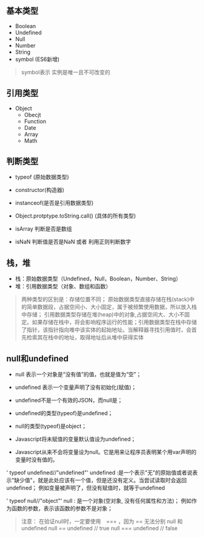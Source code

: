 ## 基本类型

- Boolean
- Undefined
- Null
- Number
- String
- symbol (ES6新增)

> symbol表示  实例是唯一且不可改变的

## 引用类型

- Object
    - Obecjt
    - Function
    - Date
    - Array
    - Math

## 判断类型

- typeof (原始数据类型)
- constructor(构造器)
- instanceof(是否是引用数据类型)
- Object.protptype.toString.call()  (具体的所有类型)

- isArray 判断是否是数组
- isNaN 判断值是否是NaN 或者 利用正则判断数字

## 栈，堆

- 栈：原始数据类型（Undefined，Null，Boolean，Number、String）
- 堆：引用数据类型（对象、数组和函数）

>两种类型的区别是：存储位置不同；
 原始数据类型直接存储在栈(stack)中的简单数据段，占据空间小、大小固定，属于被频繁使用数据，所以放入栈中存储；
 引用数据类型存储在堆(heap)中的对象,占据空间大、大小不固定。如果存储在栈中，将会影响程序运行的性能；引用数据类型在栈中存储了指针，该指针指向堆中该实体的起始地址。当解释器寻找引用值时，会首先检索其在栈中的地址，取得地址后从堆中获得实体

## null和undefined

 - null       表示一个对象是“没有值”的值，也就是值为“空”；
 - undefined  表示一个变量声明了没有初始化(赋值)；

 - undefined不是一个有效的JSON，而null是；
 - undefined的类型(typeof)是undefined；
 - null的类型(typeof)是object；


 - Javascript将未赋值的变量默认值设为undefined；
 - Javascript从来不会将变量设为null。它是用来让程序员表明某个用var声明的变量时没有值的。

' typeof undefined//"undefined"'
undefined :是一个表示"无"的原始值或者说表示"缺少值"，就是此处应该有一个值，但是还没有定义。当尝试读取时会返回 undefined；
例如变量被声明了，但没有赋值时，就等于undefined

' typeof null//"object"'
null : 是一个对象(空对象, 没有任何属性和方法)；
例如作为函数的参数，表示该函数的参数不是对象；


 > 注意：
    在验证null时，一定要使用　=== ，因为 == 无法分别 null 和　undefined
    null == undefined // true
    null === undefined // false